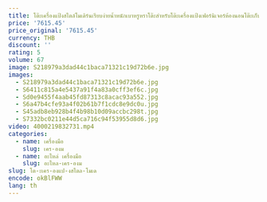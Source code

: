 ```yaml
---
title: โต๊ะเครื่องแป้งสไตล์โมเดิร์นเรียบง่ายน้ำหนักเบาหรูหราโต๊ะสำหรับโต๊ะเครื่องแป้งเฟอร์นิเจอร์ห้องนอนโต๊ะเก็บเครื่องสำอาง
price: '7615.45'
price_original: '7615.45'
currency: THB
discount: ''
rating: 5
volume: 67
image: S218979a3dad44c1baca71321c19d72b6e.jpg
images:
  - S218979a3dad44c1baca71321c19d72b6e.jpg
  - S6411c815a4e5437a91f4a83a0cff3ef6c.jpg
  - Sd0e9455f4aab45fd87313c8acac93a552.jpg
  - S6a47b4cfe93a4f02b61b7f1cdc8e9dc0u.jpg
  - S45adb8eb928b4f4b98b10d09accbc298t.jpg
  - S7332bc0211e44d5ca716c94f53955d8d6.jpg
video: 4000219832731.mp4
categories:
  - name: เครื่องมือ
    slug: เคร-องม
  - name: อะไหล่ เครื่องมือ
    slug: อะไหล-เคร-องม
slug: โต-ะเคร-องแป-งสไตล-โมเด
encode: okBlFWW
lang: th
---
```

  
